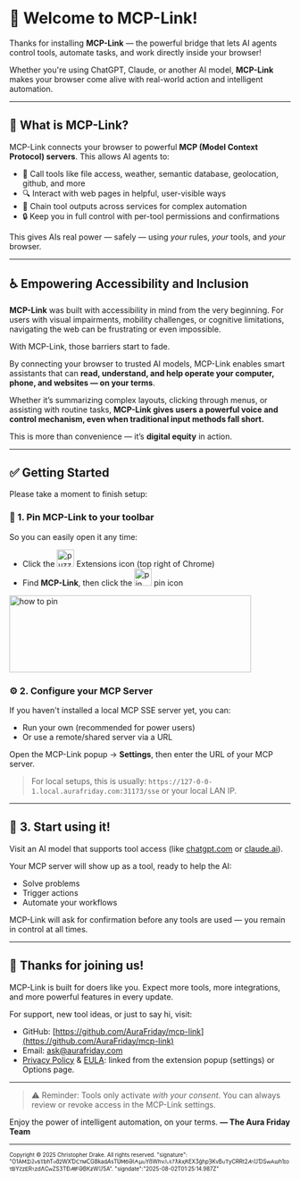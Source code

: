 # 🎉 Welcome to MCP-Link!

Thanks for installing **MCP-Link** — the powerful bridge that lets AI agents control tools, automate tasks, and work directly inside your browser!

Whether you're using ChatGPT, Claude, or another AI model, **MCP-Link** makes your browser come alive with real-world action and intelligent automation.

---

## 🚀 What is MCP-Link?

MCP-Link connects your browser to powerful **MCP (Model Context Protocol) servers**. This allows AI agents to:

* 🧠 Call tools like file access, weather, semantic database, geolocation, github, and more
* 🔍 Interact with web pages in helpful, user-visible ways
* 🔄 Chain tool outputs across services for complex automation
* 🔒 Keep you in full control with per-tool permissions and confirmations

This gives AIs real power — safely — using *your* rules, *your* tools, and *your* browser.

---

## ♿ Empowering Accessibility and Inclusion

**MCP-Link** was built with accessibility in mind from the very beginning. For users with visual impairments, mobility challenges, or cognitive limitations, navigating the web can be frustrating or even impossible.

With MCP-Link, those barriers start to fade.

By connecting your browser to trusted AI models, MCP-Link enables smart assistants that can **read, understand, and help operate your computer, phone, and websites — on your terms**.

Whether it’s summarizing complex layouts, clicking through menus, or assisting with routine tasks, **MCP-Link gives users a powerful voice and control mechanism, even when traditional input methods fall short.**

This is more than convenience — it’s **digital equity** in action.

---

## ✅ Getting Started

Please take a moment to finish setup:

### 📌 1. **Pin MCP-Link to your toolbar**

So you can easily open it any time:

* Click the <img src="assets/puzzle.png" width="31" height="31" alt="puzzle-piece icon"> Extensions icon (top right of Chrome)
* Find **MCP-Link**, then click the <img src="assets/pin0.png" width="31" height="31" alt="pin icon"> pin icon
<img src="assets/pinme.png" width="433" height="138" alt="how to pin">

### ⚙️ 2. **Configure your MCP Server**

If you haven't installed a local MCP SSE server yet, you can:

* Run your own (recommended for power users)
* Or use a remote/shared server via a URL

Open the MCP-Link popup → **Settings**, then enter the URL of your MCP server.

> For local setups, this is usually:
> `https://127-0-0-1.local.aurafriday.com:31173/sse`
> or your local LAN IP.

---

## 💬 3. Start using it!

Visit an AI model that supports tool access (like [chatgpt.com](https://chatgpt.com) or [claude.ai](https://claude.ai)).

Your MCP server will show up as a tool, ready to help the AI:

* Solve problems
* Trigger actions
* Automate your workflows

MCP-Link will ask for confirmation before any tools are used — you remain in control at all times.

---

## 🙌 Thanks for joining us!

MCP-Link is built for doers like you. Expect more tools, more integrations, and more powerful features in every update.

For support, new tool ideas, or just to say hi, visit:

* GitHub: [https://github.com/AuraFriday/mcp-link](https://github.com/AuraFriday/mcp-link)
* Email: [ask@aurafriday.com](mailto:ask@aurafriday.com)
* [Privacy Policy](PRIVACY.md) & [EULA](EULA.md): linked from the extension popup (settings) or Options page.

---

> ⚠️ Reminder: Tools only activate *with your consent*. You can always review or revoke access in the MCP-Link settings.

Enjoy the power of intelligent automation, on your terms.
**— The Aura Friday Team**

---

<small><sup>Copyright © 2025 Christopher Drake. All rights reserved. "signature": "Ο1Aꓟᗪ𝟚ᴠƽⲦbhTⲟƌᒿWXƊꓚᴛᴍᑕG𝟪ƙad𝘈sΤƲꓟᏮƏⅼᗅµᴜΥßWһν𝙰𝐴𝟟ƛƙҳꓣΕXӠģhpȜKvΒᴜꓔуϹɌɌt2𝛢৭𝕌ƊЅԝꓮѡһ1ɪоτᏴҮꙄzᎬR৭zdɅϹᴡZЅ𝟥ТĐ𝐴ŧᖴƏВКƶW𝕌ƼA". "signdate":"2025-08-02T01:25:14.987Z" </sup></small>
